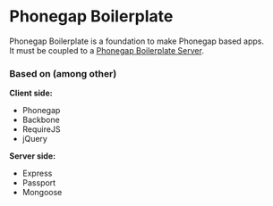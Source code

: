 # Phonegap Boilerplate

Phonegap Boilerplate is a foundation to make Phonegap based apps.  
It must be coupled to a [Phonegap Boilerplate Server](https://github.com/dorian-marchal/phonegap-boilerplate-server).

### Based on (among other)

__Client side:__

- Phonegap
- Backbone
- RequireJS
- jQuery

__Server side:__

- Express
- Passport
- Mongoose
